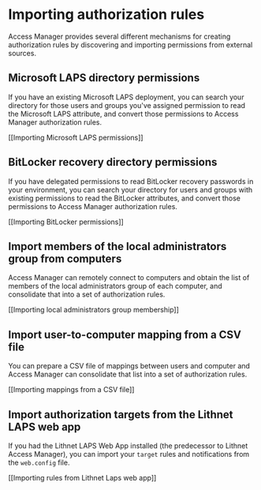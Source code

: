 # Importing authorization rules
Access Manager provides several different mechanisms for creating authorization rules by discovering and importing permissions from external sources.

## Microsoft LAPS directory permissions
If you have an existing Microsoft LAPS deployment, you can search your directory for those users and groups you've assigned permission to read the Microsoft LAPS attribute, and convert those permissions to Access Manager authorization rules.

[[Importing Microsoft LAPS permissions]]

## BitLocker recovery directory permissions
If you have delegated permissions to read BitLocker recovery passwords in your environment, you can search your directory for users and groups with existing permissions to read the BitLocker attributes, and convert those permissions to Access Manager authorization rules.

[[Importing BitLocker permissions]]

## Import members of the local administrators group from computers
Access Manager can remotely connect to computers and obtain the list of members of the local administrators group of each computer, and consolidate that into a set of authorization rules.

[[Importing local administrators group membership]]

## Import user-to-computer mapping from a CSV file
You can prepare a CSV file of mappings between users and computer and Access Manager can consolidate that list into a set of authorization rules.

[[Importing mappings from a CSV file]]

## Import authorization targets from the Lithnet LAPS web app
If you had the Lithnet LAPS Web App installed (the predecessor to Lithnet Access Manager), you can import your `target` rules and notifications from the `web.config` file.

[[Importing rules from Lithnet Laps web app]]
